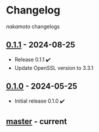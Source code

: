 # Changelog
_nakamoto_ changelogs

## [0.1.1] - 2024-08-25
- Release 0.1.1 ✔️
- Update OpenSSL version to 3.3.1

## [0.1.0] - 2024-05-25
- Initial release 0.1.0 ✔️

## [master] - current

[0.1.1]: https://github.com/devfabiosilva/nakamoto/tree/v0.1.1
[0.1.0]: https://github.com/devfabiosilva/nakamoto/tree/v0.1.0
[master]: https://github.com/devfabiosilva/nakamoto/tree/master

